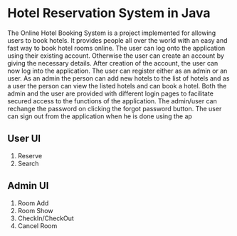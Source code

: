 # Hotel Reservation System in Java
The Online Hotel Booking System is a project implemented for allowing users to
book hotels. It provides people all over the world with an easy and fast way to book
hotel rooms online. The user can log onto the application using their existing
account. Otherwise the user can create an account by giving the necessary details. After creation of the account, the user can now log into the application. The user can
register either as an admin or an user. As an admin the person can add new hotels to
the list of hotels and as a user the person can view the listed hotels and can book a
hotel. Both the admin and the user are provided with different login pages to facilitate
secured access to the functions of the application. The admin/user can rechange the
password on clicking the forgot password button. The user can sign out from the
application when he is done using the ap

User UI
----
1. Reserve
2. Search

Admin UI
----
1. Room Add 
2. Room Show
3. CheckIn/CheckOut
4. Cancel Room 
